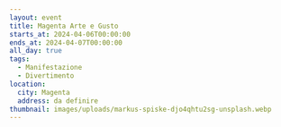 ```yaml
---
layout: event
title: Magenta Arte e Gusto
starts_at: 2024-04-06T00:00:00
ends_at: 2024-04-07T00:00:00
all_day: true
tags:
  - Manifestazione
  - Divertimento
location:
  city: Magenta
  address: da definire
thumbnail: images/uploads/markus-spiske-djo4qhtu2sg-unsplash.webp
---
```

